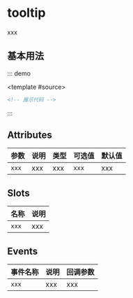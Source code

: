 # tooltip

xxx

## 基本用法

::: demo

<template #source>
<!-- 源码render -->
</template>

```html
<!-- 展示代码 -->

```
:::

## Attributes

| 参数  | 说明 | 类型 | 可选值 | 默认值 |
| ----- | ---- | ---- | ------ | ------ |
| `xxx` | xxx  | xxx  | `xxx`  | xxx    |

## Slots

| 名称  | 说明 |
| ----- | ---- |
| `xxx` | xxx  |

## Events

| 事件名称 | 说明 | 回调参数 |
| -------- | ---- | -------- |
| `xxx`    | xxx  | xxx      |
